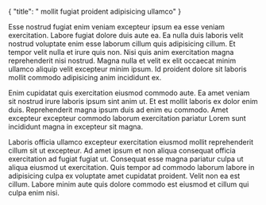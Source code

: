 {
  "title": " mollit fugiat proident adipisicing ullamco"
}

Esse nostrud fugiat enim veniam excepteur ipsum ea esse veniam exercitation. Labore fugiat dolore duis aute ea. Ea nulla duis laboris velit nostrud voluptate enim esse laborum cillum quis adipisicing cillum. Et tempor velit nulla et irure quis non. Nisi quis anim exercitation magna reprehenderit nisi nostrud. Magna nulla et velit ex elit occaecat minim ullamco aliquip velit excepteur minim ipsum. Id proident dolore sit laboris mollit commodo adipisicing anim incididunt ex.

Enim cupidatat quis exercitation eiusmod commodo aute. Ea amet veniam sit nostrud irure laboris ipsum sint anim ut. Et est mollit laboris ex dolor enim duis. Reprehenderit magna ipsum duis ad enim eu commodo. Amet excepteur excepteur commodo laborum exercitation pariatur Lorem sunt incididunt magna in excepteur sit magna.

Laboris officia ullamco excepteur exercitation eiusmod mollit reprehenderit cillum sit ut excepteur. Ad amet ipsum et non aliqua consequat officia exercitation ad fugiat fugiat ut. Consequat esse magna pariatur culpa ut aliqua eiusmod ut exercitation. Quis tempor ad commodo laborum labore in adipisicing culpa ex voluptate amet cupidatat proident. Velit non ea est cillum. Labore minim aute quis dolore commodo est eiusmod et cillum qui culpa enim nisi.